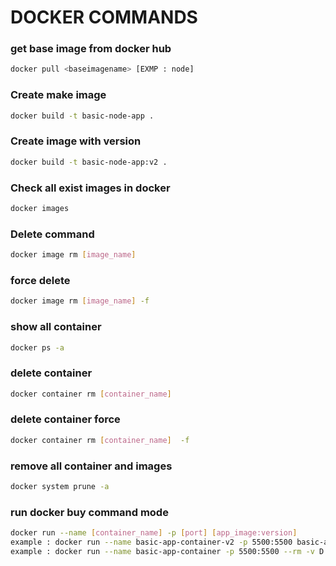 # DOCKER COMMANDS
### get base image from docker hub
```bash
docker pull <baseimagename> [EXMP : node]
```

### Create make image
```bash
docker build -t basic-node-app .
```
### Create image with version
```bash
docker build -t basic-node-app:v2 .
```
### Check all exist images in docker
```bash
docker images
```
### Delete command
```bash
docker image rm [image_name]
```

### force delete
```bash
docker image rm [image_name] -f
```
### show all container

```bash
docker ps -a
```
### delete container
```bash
docker container rm [container_name]
```
### delete container force
```bash
docker container rm [container_name]  -f
```
### remove all container and images
```bash
docker system prune -a
```

### run docker buy command mode
```bash
docker run --name [container_name] -p [port] [app_image:version]
example : docker run --name basic-app-container-v2 -p 5500:5500 basic-app:v2
example : docker run --name basic-app-container -p 5500:5500 --rm -v D:\\docker-learning:/app basic-app
```

